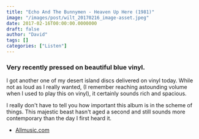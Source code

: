 ```yaml
---
title: "Echo And The Bunnymen - Heaven Up Here (1981)"
image: "/images/post/wilt_20170216_image-asset.jpeg"
date: 2017-02-16T00:00:00.0000000
draft: false
author: "David"
tags: []
categories: ["Listen"]
---
```

### Very recently pressed on beautiful blue vinyl.

 I got another one of my desert island discs delivered on vinyl today. While not as loud as I really wanted, (I remember reaching astounding volume when I used to play this on vinyl), it certainly sounds rich and spacious. 

 I really don't have to tell you how important this album is in the scheme of things. This majestic beast hasn't aged a second and still sounds more contemporary than the day I first heard it.

-  [Allmusic.com](http://www.allmusic.com/album/heaven-up-here-mw0000194658)